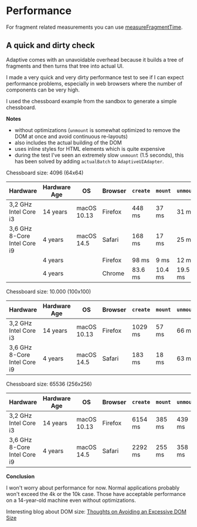 # Performance

For fragment related measurements you can use [measureFragmentTime](../foundation/foundation-fragments.md#measurefragmenttime).

## A quick and dirty check

Adaptive comes with an unavoidable overhead because it builds a tree of fragments and then turns that tree
into actual UI.

I made a very quick and very dirty performance test to see if I can expect performance problems, especially
in web browsers where the number of components can be very high.

I used the chessboard example from the sandbox to generate a simple chessboard.

**Notes**

- without optimizations (`unmount` is somewhat optimized to remove the DOM at once and avoid continuous re-layouts)
- also includes the actual building of the DOM
- uses inline styles for HTML elements which is quite expensive
- during the test I've seen an extremely slow `unmount` (1.5 seconds), this has been solved by adding `actualBatch` to `AdaptiveUIAdapter`.

Chessboard size: 4096 (64x64)

| Hardware                     | Hardware Age | OS          | Browser | `create` | `mount` | `unmount` | `dispose` |
|------------------------------|--------------|-------------|---------|----------|---------|-----------|-----------|
| 3,2 GHz Intel Core i3        | 14 years     | macOS 10.13 | Firefox | 448 ms   | 37 ms   | 31 ms     | 6 ms      |
| 3,6 GHz 8-Core Intel Core i9 | 4 years      | macOS 14.5  | Safari  | 168 ms   | 17 ms   | 25 ms     | 8 ms      |     
|                              | 4 years      |             | Firefox | 98 ms    | 9 ms    | 12 ms     | 2 ms      |
|                              | 4 years      |             | Chrome  | 83.6 ms  | 10.4 ms | 19.5 ms   | 2.1 ms    |           

Chessboard size: 10.000 (100x100)

| Hardware                     | Hardware Age | OS          | Browser | `create` | `mount` | `unmount` | `dispose` |
|------------------------------|--------------|-------------|---------|----------|---------|-----------|-----------|
| 3,2 GHz Intel Core i3        | 14 years     | macOS 10.13 | Firefox | 1029 ms  | 57 ms   | 66 ms     | 13 ms     |
| 3,6 GHz 8-Core Intel Core i9 | 4 years      | macOS 14.5  | Safari  | 183 ms   | 18 ms   | 63 ms     | 15 ms     |     

Chessboard size: 65536 (256x256)

| Hardware                     | Hardware Age | OS          | Browser | `create` | `mount` | `unmount` | `dispose` |
|------------------------------|--------------|-------------|---------|----------|---------|-----------|-----------|
| 3,2 GHz Intel Core i3        | 14 years     | macOS 10.13 | Firefox | 6154 ms  | 385 ms  | 439 ms    | 78 ms     |
| 3,6 GHz 8-Core Intel Core i9 | 4 years      | macOS 14.5  | Safari  | 2292 ms  | 255 ms  | 358 ms    | 74 ms     |     


**Conclusion**

I won't worry about performance for now. Normal applications probably won't exceed the 4k or the 10k case. Those have
acceptable performance on a 14-year-old machine even without optimizations.

Interesting blog about DOM size: [Thoughts on Avoiding an Excessive DOM Size](https://blog.jim-nielsen.com/2021/thoughts-on-avoiding-an-excessive-dom-size/)